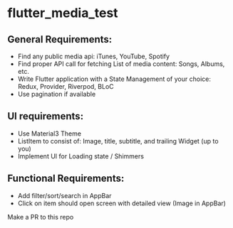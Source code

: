 # flutter_media_test
## General Requirements:
- Find any public media api: iTunes, YouTube, Spotify
- Find proper API call for fetching List of media content: Songs, Albums, etc.
- Write Flutter application with a State Management of your choice: Redux, Provider, Riverpod, BLoC
- Use pagination if available

## UI requirements:
- Use Material3 Theme
- ListItem to consist of: Image, title, subtitle, and trailing Widget (up to you)
- Implement UI for Loading state / Shimmers 

## Functional Requirements:
- Add filter/sort/search in AppBar
- Click on item should open screen with detailed view (Image in AppBar) 

Make a PR to this repo
